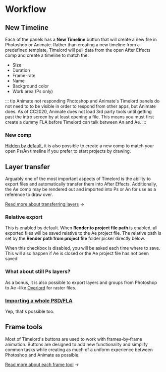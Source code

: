# Workflow

## New Timeline

<Screenshot 
    url="/timelord/ae-timeline.png" 
    alt="New timeline" 
    width="240px"
    right />

Each of the panels has a **New Timeline** button that will create a new file in Photoshop or Animate. Rather than creating a new timeline from a predefined template, Timelord will pull data from the open After Effects comp and create a timeline to match the:

- Size
- Duration
- Frame-rate
- Name
- Background color
- Work area (Ps only)

<Screenshot 
    url="/timelord/toolbar-new.png" 
    alt="New timeline" 
    width="425px"
    center />

::: tip Animate not responding
Photoshop and Animate's Timelord panels do not need to to be visible in order to respond from other apps, but Animate does. As of CC2020, Animate does not load 3rd party tools until getting past the intro screen by at least opening a file. This means you must first create a dummy FLA before Timelord can talk between An and Ae.
:::

<Screenshot 
    url="/timelord/icon/comp-new.svg" 
    alt="New Comp" 
    toolbar />

### New comp

[Hidden by default](settings.html#customize-toolbar), it is also possible to create a new comp to match your open Ps/An timeline if you prefer to start projects by drawing. 



## Layer transfer

<Screenshot 
    url="/timelord/toolbar-render.png" 
    alt="Default An buttons" 
    width="425px"
 />

Arguably one of the most important aspects of Timelord is the ability to export files and automatically transfer them into After Effects. Additionally, the Ae comp may be rendered out and imported into Ps or An for use as a reference to draw over. 

[Read more about transferring layers](./transfer) →


<Screenshot 
    url="/timelord/ae-render.png" 
    alt="Transfer art" 
    width="240px"
    right />
    
### Relative export

This is enabled by default. When **Render to project file path** is enabled, all exported files will be saved relative to the Ae project file. The relative path is set by the **Render path from project file** folder picker directly below.

When this checkbox is disabled, you will be asked each time where to save. This will also happen if Ae is closed or the Ae project file has not been saved

### What about still Ps layers?

As a bonus, it is also possible to export layers and groups from Photoshop to Ae –like [Overlord](battleaxe.co/overlord) for raster files. 

### [Importing a whole PSD/FLA](transfer.html#import-full-psd-fla-files)

Yep, that's possible too.

## Frame tools

<Screenshot 
    url="/timelord/toolbar-tools.png" 
    alt="Frame tools" 
    width="540px"
    center />

Most of Timelord's buttons are used to work with frames-by-frame animation. Buttons are designed to add new functionality and simplify common tasks while creating as much of a uniform experience between Photoshop and Animate as possible.

[Read more about each frame tool](./frame-tools) →